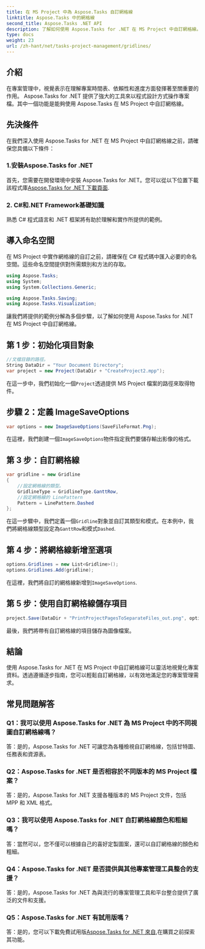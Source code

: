 ```yaml
---
title: 在 MS Project 中為 Aspose.Tasks 自訂網格線
linktitle: Aspose.Tasks 中的網格線
second_title: Aspose.Tasks .NET API
description: 了解如何使用 Aspose.Tasks for .NET 在 MS Project 中自訂網格線。透過易於遵循的步驟增強您的專案視覺化和管理。
type: docs
weight: 23
url: /zh-hant/net/tasks-project-management/gridlines/
---
```

## 介紹

在專案管理中，視覺表示在理解專案時間表、依賴性和進度方面發揮著至關重要的作用。 Aspose.Tasks for .NET 提供了強大的工具來以程式設計方式操作專案檔。其中一個功能是能夠使用 Aspose.Tasks 在 MS Project 中自訂網格線。

## 先決條件

在我們深入使用 Aspose.Tasks for .NET 在 MS Project 中自訂網格線之前，請確保您具備以下條件：

### 1.安裝Aspose.Tasks for .NET

首先，您需要在開發環境中安裝 Aspose.Tasks for .NET。您可以從以下位置下載該程式庫[Aspose.Tasks for .NET 下載頁面](https://releases.aspose.com/tasks/net/).

### 2. C#和.NET Framework基礎知識

熟悉 C# 程式語言和 .NET 框架將有助於理解和實作所提供的範例。

## 導入命名空間

在 MS Project 中實作網格線的自訂之前，請確保在 C# 程式碼中匯入必要的命名空間。這些命名空間提供對所需類別和方法的存取。

```csharp
using Aspose.Tasks;
using System;
using System.Collections.Generic;

using Aspose.Tasks.Saving;
using Aspose.Tasks.Visualization;

```

讓我們將提供的範例分解為多個步驟，以了解如何使用 Aspose.Tasks for .NET 在 MS Project 中自訂網格線。

## 第 1 步：初始化項目對象

```csharp
//文檔目錄的路徑。
String DataDir = "Your Document Directory";
var project = new Project(DataDir + "CreateProject2.mpp");
```

在這一步中，我們初始化一個`Project`透過提供 MS Project 檔案的路徑來取得物件。

## 步驟 2：定義 ImageSaveOptions

```csharp
var options = new ImageSaveOptions(SaveFileFormat.Png);
```

在這裡，我們創建一個`ImageSaveOptions`物件指定我們要儲存輸出影像的格式。

## 第 3 步：自訂網格線

```csharp
var gridline = new Gridline
{
	//設定網格線的類型。
	GridlineType = GridlineType.GanttRow, 
	//設定網格線的 LinePattern
	Pattern = LinePattern.Dashed
};
```

在這一步驟中，我們定義一個`Gridline`對象並自訂其類型和模式。在本例中，我們將網格線類型設定為`GanttRow`和模式`Dashed`.

## 第 4 步：將網格線新增至選項

```csharp
options.Gridlines = new List<Gridline>();
options.Gridlines.Add(gridline);
```

在這裡，我們將自訂的網格線新增到`ImageSaveOptions`.

## 第 5 步：使用自訂網格線儲存項目

```csharp
project.Save(DataDir + "PrintProjectPagesToSeparateFiles_out.png", options);
```

最後，我們將帶有自訂網格線的項目儲存為圖像檔案。

## 結論

使用 Aspose.Tasks for .NET 在 MS Project 中自訂網格線可以靈活地視覺化專案資料。透過遵循逐步指南，您可以輕鬆自訂網格線，以有效地滿足您的專案管理需求。

## 常見問題解答

### Q1：我可以使用 Aspose.Tasks for .NET 為 MS Project 中的不同視圖自訂網格線嗎？

答：是的，Aspose.Tasks for .NET 可讓您為各種檢視自訂網格線，包括甘特圖、任務表和資源表。

### Q2：Aspose.Tasks for .NET 是否相容於不同版本的 MS Project 檔案？

答：是的，Aspose.Tasks for .NET 支援各種版本的 MS Project 文件，包括 MPP 和 XML 格式。

### Q3：我可以使用 Aspose.Tasks for .NET 自訂網格線顏色和粗細嗎？

答：當然可以，您不僅可以根據自己的喜好定製圖案，還可以自訂網格線的顏色和粗細。

### Q4：Aspose.Tasks for .NET 是否提供與其他專案管理工具整合的支援？

答：是的，Aspose.Tasks for .NET 為與流行的專案管理工具和平台整合提供了廣泛的文件和支援。

### Q5：Aspose.Tasks for .NET 有試用版嗎？

答：是的，您可以下載免費試用版[Aspose.Tasks for .NET 來自](https://forum.aspose.com/c/tasks/15),在購買之前探索其功能。